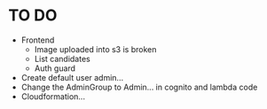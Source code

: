 # TO DO

- Frontend
  - Image uploaded into s3 is broken
  - List candidates
  - Auth guard
- Create default user admin...
- Change the AdminGroup to Admin... in cognito and lambda code
- Cloudformation...